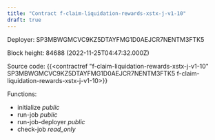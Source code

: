 ```yaml
---
title: "Contract f-claim-liquidation-rewards-xstx-j-v1-10"
draft: true
---
```

Deployer: SP3MBWGMCVC9KZ5DTAYFMG1D0AEJCR7NENTM3FTK5


 



Block height: 84688 (2022-11-25T04:47:32.000Z)

Source code: {{<contractref "f-claim-liquidation-rewards-xstx-j-v1-10" SP3MBWGMCVC9KZ5DTAYFMG1D0AEJCR7NENTM3FTK5 f-claim-liquidation-rewards-xstx-j-v1-10>}}

Functions:

* initialize _public_
* run-job _public_
* run-job-deployer _public_
* check-job _read_only_
